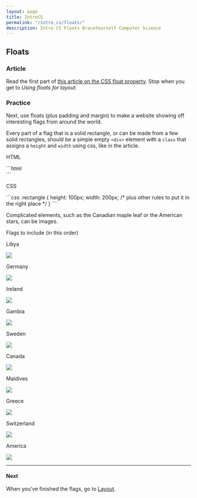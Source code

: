```yaml
---
layout: page
title: IntroCS
permalink: "/intro_cs/floats/"
description: Intro CS Floats BraceYourself Computer Science
---
```


## Floats

### Article

<div class="section" markdown="1">

Read the first part of [this article on the CSS float property](http://alistapart.com/article/css-floats-101). Stop when you get to *Using floats for layout*.

</div>

### Practice

<div class="section" markdown="1">

Next, use floats (plus padding and margin) to make a website showing off interesting flags from around the world.

Every part of a flag that is a solid rectangle, or can be made from a few solid rectangles, should be a simple empty `<div>` element with a `class` that assigns a `height` and `width` using css, like in the article.

<p class="label">HTML</p>
```html
<div class="rectangle"></div>
```

<p class="label">CSS</p>
```css
.rectangle {
  height: 100px;
  width: 200px;
  /* plus other rules to put it in the right place */
}
```

Complicated elements, such as the Canadian maple leaf or the American stars, can be images.

<p class="break"></p>
<p class="section-title callout">Flags to include (in this order)</p>

<div class="rect">
<p class="label">Libya</p>
<img class="flag" src="/public/img/flags/libya.png">
</div>

<div class="rect">
<p class="label">Germany</p>
<img class="flag" src="/public/img/flags/germany.png">
</div>

<div class="rect">
<p class="label">Ireland</p>
<img class="flag" src="/public/img/flags/ireland.png">
</div>

<div class="rect">
<p class="label">Gambia</p>
<img class="flag" src="/public/img/flags/gambia.png">
</div>

<div class="rect">
<p class="label">Sweden</p>
<img class="flag" src="/public/img/flags/sweden.svg">
</div>

<div class="rect">
<p class="label">Canada</p>
<img class="flag" src="/public/img/flags/canada.png">
</div>

<div class="rect">
<p class="label">Maldives</p>
<img class="flag" src="/public/img/flags/maldives.png">
</div>

<div class="rect">
<p class="label">Greece</p>
<img class="flag" src="/public/img/flags/greece.png">
</div>

<div class="rect">
<p class="label">Switzerland</p>
<img class="flag" src="/public/img/flags/switzerland.gif">
</div>

<div class="rect">
<p class="label">America</p>
<img class="flag" src="/public/img/flags/america.png">
</div>

</div>

<hr>

#### Next

<div class="section" markdown="1">

When you've finished the flags, go to [Layout](/intro_cs/layout).

</div>